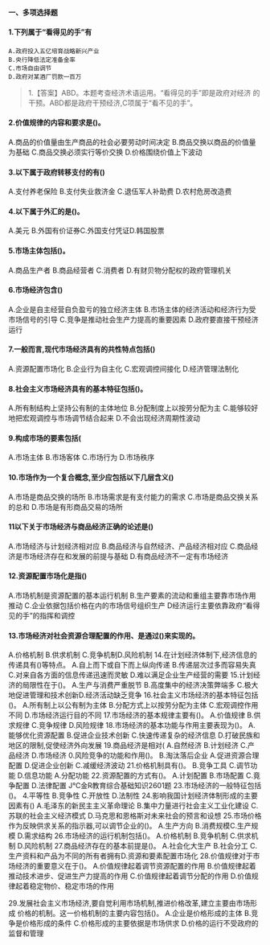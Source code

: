 
#### 一、多项选择题
#### 1.下列属于“看得见的手”有
    A.政府投入五亿培育战略新兴产业
    B.央行降低法定准备金率
    C.市场自由调节
    D.政府对某酒厂罚款一百万
>   1.【答案】ABD。本题考查经济术语运用。“看得见的手”即是政府对经济
    的干预。ABD都是政府干预经济,C项属于“看不见的手”。
#### 2.价值规律的内容和要求是()。
A.商品的价值量由生产商品的社会必要劳动时间决定
B.商品交换以商品的价值量为基础
C.商品交换必须实行等价交换
D.价格围绕价值上下波动
#### 3.以下属于政府转移支付的有()
A.支付养老保险
B.支付失业救济金
C.退伍军人补助费
D.农村危房改造费
#### 4.以下属于外汇的是()。
A.美元
B.外国有价证券C.外国支付凭证D.韩国股票
#### 5.市场主体包括()。
A.商品生产者
B.商品经营者
C.消费者
D.有财贝物分配权的政府管理机关
#### 6.市场经济包含()
A.企业是自主经营自负盈亏的独立经济主体
B.市场主体的经济活动和经济行为受市场信号的引导
C.竞争是推动社会生产力提高的重要因素
D.政府要直接干预经济运行
#### 7.一般而言,现代市场经济具有的共性特点包括()
A.资源配置市场化
B.企业行为自主化
C.宏观调控间接化
D.经济管理法制化
#### 8.社会主义市场经济具有的基本特征包括()。
A.所有制结构上坚持公有制的主体地位
B.分配制度上以按劳分配为主
C.能够较好地把宏观调控与市场调节结合起来
D.不会出现经济周期性波动
#### 9.构成市场的要素包括(
A.市场主体
B.市场客体
C.市场行为
D.市场秩序
#### 10.市场作为一个复合概念,至少应包括以下几层含义()
A.市场是商品交换的场所
B.市场需求是有支付能力的需求
C.市场是商品交换关系的总和
D.市场是有形商品交易的场所

#### 11以下关于市场经济与商品经济正确的论述是()
A.市场经济与计划经济相对应
B.商品经济与自然经济、产品经济相对应
C.商品经济是市场经济存在和发展的前提与基础
D.有商品经济不一定有市场经济

#### 12.资源配置市场化是指()
A.市场机制是资源配置的基本运行机制
B.生产要素的流动和重组主要靠市场作用推动
C.企业依据包括价格在内的市场信号组织生产
D经济运行主要依靠政府“看得见的手”的指挥和调控

#### 13.市场经济对社会资源合理配置的作用、是通过()来实现的。
A.价格机制
B.供求机制
C.竞争机制D.风险机制
14.在计划经济体制下,经济信息的传递具有()等特点。
A.自上而下或自下而上纵向传递
B.传递层次过多而容易失真
C.对来自各方面的信息传递迅速而灵敏
D.难以满足企业生产经营的需要
15.计划经济的局限性在于()。
A.生产与消费严重脱节
B.高度集中的经济决策弊端多
C.极大地促进管理和技术创新D.经济活动缺乏竞争
16.社会主义市场经济的基本特征包括()。
A.所有制上以公有制为主体
B.分配方式上以按劳分配为主体
C.宏观调控作用不同
D.市场经济运行目的不同
17.市场经济的基本规律主要有()。
A.价值规律
B.供求规律
C.竞争规律
D.风险规律
18.市场经济的基本功能与作用主要表现为()。
A.能够优化资源配置
B.促进企业技术创新
C.快速传递复杂的经济信息
D.打破民族和地区的限制,促使经济外向发展
19.商品经济是相对(
A.自然经济
B.计划经济
C.产品经济
D.市场经济
0.风险竞争的功能和作用()。
B.淘汰落后企业
A.促进资源合理配置
D.促进企业创新
C.减缓经济波动
21.价格机制具有()。
B.竞争工具
C.调节功能
D.信息功能
A.分配功能
22.资源配置的方式有()。
A.计划配置
B.市场配置
C.竟争配置
D.法律配置
J℃金R教育综合基础知识2601题
23.市场经济的一般特征包括()。
4.平等性
B.竞争性
C.开放性
D.法制性
24.影响我国计划经济体制形成的主要因素有()
A.毛泽东的新民主主义革命理论
B.集中力量进行社会主义工业化建设
C.苏联的社会主义经济模式
D.马克思和恩格斯对未来社会的预言和设想
25.市场价格作为反映供求关系的指示器,可以调节企业的()。
A.生产方向
B.消费规模C.生产规模
D.需求结构
26.市场经济的运行机制包括()。
A.价格机制
B.竞争机制
C.供求机制
D.风险机制
27.商品经济存在的基本前提是()。
A.社会化大生产
B.社会分工
C.生产资料和产品为不同的所有者拥有D.资源和要素配置市场化
28.价值规律对于市场经济的重要意义在于()。
A.价值规律起着调节资源配置的作用
B.价值规律起着推动技术进步、促进生产力提高的作用
C.价值规律起着调节分配的作用
D.价值规律起着稳定物价、稳定市场的作用

29.发展社会主义市场经济,要自觉利用市场机制,推进价格改革,建立主要由市场形成
价格的机制。这一价格机制的主要内容包括()。
A.企业是价格形成的主体
B.竞争是价格形成的条件
C.价格形成的主要依据是市场供求
D.价格的运行不受政府的监督和管理
